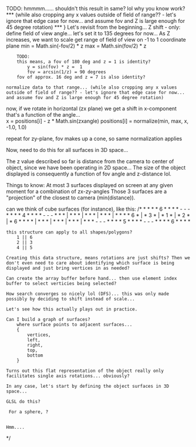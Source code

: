 TODO: hmmmm...... shouldn't this result in same? lol why you know work?
	*** (while also cropping any x values outside of field of range?? - let's ignore that edge case for now... and assume fov and Z is large enough for 45 degree rotation) ***
}
 Let's revisit from the beginning...
 Z shift - only:
 define field of view angle... let's set it to 135 degrees for now...
 As Z increases, we want to scale
	get range of field of view on -1 to 1 coordinate plane 
		min = Math.sin(-fov/2) * z
		max = Math.sin(fov/2) * z

		TODO:
		this means, a fov of 180 deg and z = 1 is identity?
			y = sin(fov) * z =  1
			fov = arcsin(1/z) = 90 degrees
		fov of approx. 16 deg and z = 7 is also identity?

 	normalize data to that range... (while also cropping any x values outside of field of range?? - let's ignore that edge case for now... and assume fov and Z is large enough for 45 degree rotation)
			
 now, if we rotate in horizontal (zx plane) we get a shift in x-component that's a function of the angle...			
	x = positions[i] - z * Math.sin(zxangle)
  positions[i] = normalize(min, max, x, -1.0, 1.0)

 repeat for zy-plane, fov makes up a cone, so same normalization applies
 

 Now, need to do this for all surfaces in 3D space...

 The z value described so far is distance from the camera to center of object, since we have been operating in 2D space... 
	The size of the object displayed is consequently a function of fov angle and z-distance lol.
	

 Things to know:
	At most 3 surfaces displayed on screen at any given moment for a combination of zx-zy-angles
	Those 3 surfaces are a "projection" of the closest to camera (min(distance)).
 	

 can we think of cube surfaces (for instance), like this:
/*
					* * *
					* 6 *
					* * *
					- - -
					* * *
					* 4 *
					* * * 
					- - -
	* * * |	* * * | * * * | * * * | * * *
	* 6 * |	* 3 * | * 1 * | * 2 * | * 6 *
	* * * |	* * * | * * * | * * * | * * *
					- - -
					* * *
					* 5 *
					* * * 
					- - -
					* * *
					* 6 *
					* * *
					
	this structure can apply to all shapes/polygons?
		1 || 6
		2 || 3
		4 || 5
		
	Creating this data structure, means rotations are just shifts? Then we don't even need to care about identifying which surface is being displayed and just bring vertices in as needed?
	
	Can create the array buffer before hand... then use element index buffer to select verticies being selected?
	
	How search converges so nicely lol (DFS)... this was only made possibly by deciding to shift instead of scale...
	
	Let's see how this actually plays out in practice.
	
	Can I build a graph of surfaces?
		where surface points to adjacent surfaces...
		{
			vertices,
			left,
			right,
			top,
			bottom
		}
		
	Turns out this flat representation of the object really only facilitates single axis rotations... obviously? 
	
	In any case, let's start by defining the object surfaces in 3D space...
		
	GLSL do this?
	
	 For a sphere, ?
	 
	 
	Hmm....
*/		    